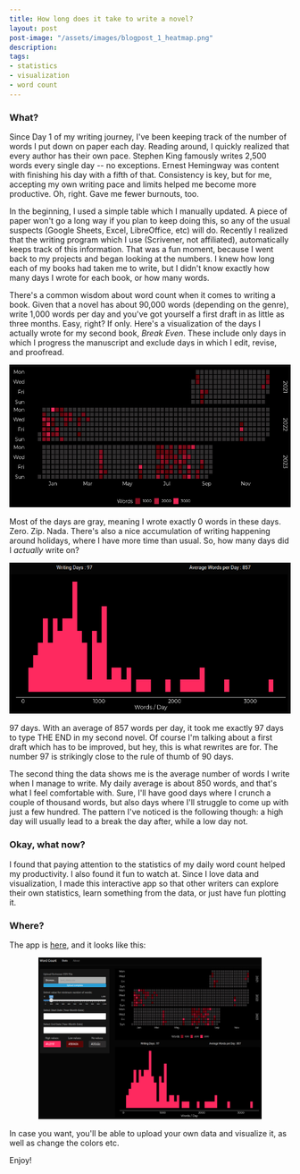```yaml
---
title: How long does it take to write a novel?
layout: post
post-image: "/assets/images/blogpost_1_heatmap.png"
description:
tags:
- statistics
- visualization
- word count
---
```


### What?
Since Day 1 of my writing journey, I've been keeping track of the number of words I put down on 
paper each day. Reading around, I quickly realized that every author has their own pace.
Stephen King famously writes 2,500 words every single day -- no exceptions. Ernest Hemingway was 
content with finishing his day with a fifth of that. Consistency is key, but for me, accepting 
my own writing pace and limits helped me become more productive. Oh, right. Gave me fewer
burnouts, too.

In the beginning, I used a simple table which I manually updated. A piece of paper won't go a long
way if you plan to keep doing this, so any of the usual suspects (Google Sheets, Excel, 
LibreOffice, etc) will do. Recently I realized that the writing program which I use (Scrivener, 
not affiliated), automatically keeps track of this information. That was a fun moment, 
because I went back to my projects and began looking at the numbers. I knew how long each of my
books had taken me to write, but I didn't know exactly how many days I wrote for each book, or
how many words.

There's a common wisdom about word count when it comes to writing a book. Given that a novel has
about 90,000 words (depending on the genre), write 1,000 words per day and you've got yourself a 
first draft in as little as three months. Easy, right? If only. Here's a 
visualization of the days I actually wrote for my second book, *Break Even*. These include only
days in which I progress the manuscript and exclude days in which I edit, revise, and proofread.

<p align="center">
  <img src="/assets/images/blogpost_1_heatmap.png" alt="Visualization of daily word count for my second novel Break Even" style="width:600px">
</p>

Most of the days are gray, meaning I wrote exactly 0 words in these days. Zero. Zip. Nada.
There's also a nice accumulation of writing happening around holidays, where I have more time
than usual. So, how many days did I *actually* write on?

<p align="center">
  <img src="/assets/images/blogpost_1_distribution.png" alt="Distribution of daily word count for Break Even" style="width:600px">
</p>

97 days. With an average of 857 words per day, it took me exactly 97 days to type THE END in
my second novel. Of course I'm talking about a first draft which has to be improved, but hey,
this is what rewrites are for. The number 97 is strikingly close to the rule of thumb of 90 days.

The second thing the data shows me is the average number of words I write when I manage to write.
My daily average is about 850 words, and that's what I feel comfortable with. Sure, I'll have
good days where I crunch a couple of thousand words, but also days where I'll struggle to 
come up with just a few hundred. The pattern I've noticed is the following though: a high day will
usually lead to a break the day after, while a low day not.

### Okay, what now?
I found that paying attention to the statistics of my daily word count helped my productivity.
I also found it fun to watch at.
Since I love data and visualization, I made this interactive app so that other writers can
explore their own statistics, learn something from the data, or just have fun plotting it.

### Where?
The app is <a href="https://nickbuckets.shinyapps.io/word_count/">here</a>, and it looks like this:

<p align="center">
  <img src="/assets/images/blogpost_1_viz_daily_word_count.png" alt="Distribution of daily word count for Break Even" style="width:400px">
</p>

In case you want, you'll be able to upload your own data and visualize it, as well as change the 
colors etc.

Enjoy!